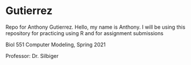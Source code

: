 # Gutierrez
Repo for Anthony Gutierrez.
Hello, my name is Anthony. I will be using this repository for practicing using R and for assignment submissions

Biol 551 Computer Modeling, Spring 2021

Professor: Dr. Silbiger

